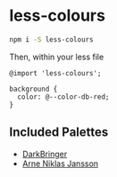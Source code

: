 # less-colours

```sh
npm i -S less-colours
```

Then, within your less file

```less
@import 'less-colours';

background {
  color: @--color-db-red;
}
```

## Included Palettes

* [DarkBringer](http://pixeljoint.com/forum/forum_posts.asp?TID=12795)
* [Arne Niklas Jansson](http://androidarts.com/palette/16pal.htm)

